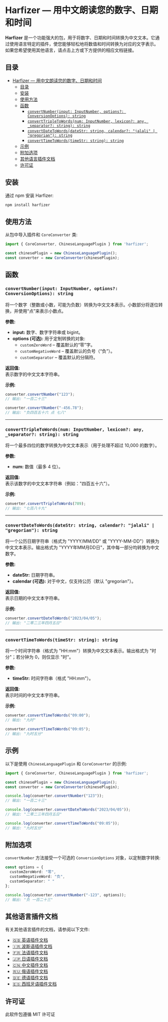 
# Harfizer — 用中文朗读您的数字、日期和时间

**Harfizer** 是一个功能强大的包，用于将数字、日期和时间转换为中文文本。它通过使用语言特定的插件，使您能够轻松地将数值和时间转换为对应的文字表示。  
如果您希望使用其他语言，请点击上方或下方提供的相应文档链接。

## 目录
- [Harfizer — 用中文朗读您的数字、日期和时间](#harfizer--用中文朗读您的数字日期和时间)
  - [目录](#目录)
  - [安装](#安装)
  - [使用方法](#使用方法)
  - [函数](#函数)
    - [`convertNumber(input: InputNumber, options?: ConversionOptions): string`](#convertnumberinput-inputnumber-options-conversionoptions-string)
    - [`convertTripleToWords(num: InputNumber, lexicon?: any, _separator?: string): string`](#converttripletowordsnum-inputnumber-lexicon-any-_separator-string-string)
    - [`convertDateToWords(dateStr: string, calendar?: "jalali" | "gregorian"): string`](#convertdatetowordsdatestr-string-calendar-jalali--gregorian-string)
    - [`convertTimeToWords(timeStr: string): string`](#converttimetowordstimestr-string-string)
  - [示例](#示例)
  - [附加选项](#附加选项)
  - [其他语言插件文档](#其他语言插件文档)
  - [许可证](#许可证)

## 安装

通过 npm 安装 Harfizer:

```bash
npm install harfizer
```

## 使用方法

从包中导入插件和 `CoreConverter` 类:

```typescript
import { CoreConverter, ChineseLanguagePlugin } from 'harfizer';

const chinesePlugin = new ChineseLanguagePlugin();
const converter = new CoreConverter(chinesePlugin);
```

## 函数

### `convertNumber(input: InputNumber, options?: ConversionOptions): string`
将一个数字（整数或小数，可能为负数）转换为中文文本表示。小数部分将逐位转换，并使用“点”来表示小数点。

**参数:**
- **input:** 数字、数字字符串或 bigint。
- **options (可选):** 用于定制转换的对象:
  - `customZeroWord` – 覆盖默认的“零”字。
  - `customNegativeWord` – 覆盖默认的负号（“负”）。
  - `customSeparator` – 覆盖默认的分隔符。

**返回值:**  
表示数字的中文文本字符串。

**示例:**

```typescript
converter.convertNumber("123"); 
// 输出: "一百二十三"

converter.convertNumber("-456.78"); 
// 输出: "负四百五十六 点 七八"
```

---

### `convertTripleToWords(num: InputNumber, lexicon?: any, _separator?: string): string`
将一个最多四位的数字转换为中文文本表示（用于处理不超过 10,000 的数字）。

**参数:**
- **num:** 数值（最多 4 位）。

**返回值:**  
表示该数字的中文文本字符串（例如："四百五十六"）。

**示例:**

```typescript
converter.convertTripleToWords(789); 
// 输出: "七百八十九"
```

---

### `convertDateToWords(dateStr: string, calendar?: "jalali" | "gregorian"): string`
将一个公历日期字符串（格式为 "YYYY/MM/DD" 或 "YYYY-MM-DD"）转换为中文文本表示。输出格式为 "YYYY年MM月DD日"，其中每一部分均转换为中文数字。

**参数:**
- **dateStr:** 日期字符串。
- **calendar (可选):** 对于中文，仅支持公历（默认 "gregorian"）。

**返回值:**  
表示日期的中文文本字符串。

**示例:**

```typescript
converter.convertDateToWords("2023/04/05"); 
// 输出: "二零二三年四月五日"
```

---

### `convertTimeToWords(timeStr: string): string`
将一个时间字符串（格式为 "HH:mm"）转换为中文文本表示。输出格式为 "<hour>时<minute>分"；若分钟为 0，则仅显示 "<hour>时"。

**参数:**
- **timeStr:** 时间字符串（格式 "HH:mm"）。

**返回值:**  
表示时间的中文文本字符串。

**示例:**

```typescript
converter.convertTimeToWords("09:00"); 
// 输出: "九时"

converter.convertTimeToWords("09:05"); 
// 输出: "九时五分"
```

## 示例

以下是使用 `ChineseLanguagePlugin` 和 `CoreConverter` 的示例:

```typescript
import { CoreConverter, ChineseLanguagePlugin } from 'harfizer';

const chinesePlugin = new ChineseLanguagePlugin();
const converter = new CoreConverter(chinesePlugin);

console.log(converter.convertNumber("123")); 
// 输出: "一百二十三"

console.log(converter.convertDateToWords("2023/04/05")); 
// 输出: "二零二三年四月五日"

console.log(converter.convertTimeToWords("09:05")); 
// 输出: "九时五分"
```

## 附加选项

`convertNumber` 方法接受一个可选的 `ConversionOptions` 对象，以定制数字转换:

```typescript
const options = {
  customZeroWord: "零",
  customNegativeWord: "负",
  customSeparator: " "
};

console.log(converter.convertNumber("-123", options)); 
// 输出: "负 一百二十三"
```

## 其他语言插件文档

有关其他语言插件的文档，请参阅以下文件:

- [🇬🇧 英语插件文档](../README.md)
- [🇮🇷 波斯语插件文档](../docs/persian.md)
- [🇫🇷 法语插件文档](../docs/french.md)
- [🇯🇵 日语插件文档](../docs/japanese.md)
- [🇨🇳 中文插件文档](../docs/chinese.md)
- [🇷🇺 俄语插件文档](../docs/russian.md)
- [🇩🇪 德语插件文档](../docs/german.md)
- [🇪🇸 西班牙语插件文档](../docs/spanish.md)

## 许可证

此软件包遵循 MIT 许可证
